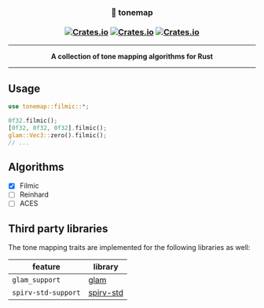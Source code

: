 <h3 align="center">
🎨 tonemap
<br><br>
  <a href="https://crates.io/crates/tonemap"><img alt="Crates.io" src="https://img.shields.io/crates/v/tonemap?style=flat-square"></a>
  <a href="https://crates.io/crates/tonemap"><img alt="Crates.io" src="https://img.shields.io/crates/l/tonemap?style=flat-square"></a>
  <a href="https://crates.io/crates/tonemap"><img alt="Crates.io" src="https://img.shields.io/crates/d/tonemap?style=flat-square"></a>
</h3>


---

<p align="center">
  <strong>
  A collection of tone mapping algorithms for Rust
  </strong>
</p>

---

## Usage

```rust
use tonemap::filmic::*;

0f32.filmic();
[0f32, 0f32, 0f32].filmic();
glam::Vec3::zero().filmic();
// ...
```

## Algorithms

* [x] Filmic
* [ ] Reinhard
* [ ] ACES

## Third party libraries

The tone mapping traits are implemented for the following libraries as well:

| feature | library |
| - | - |
| `glam_support` | [glam](https://docs.rs/glam/0.9.5/glam/index.html) |
| `spirv-std-support` | [spirv-std](https://github.com/EmbarkStudios/rust-gpu) |

